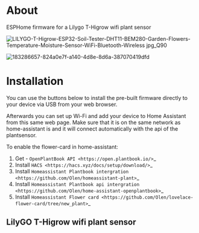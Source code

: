 # About

ESPHome firmware for a Lilygo T-Higrow wifi plant sensor

![LILYGO-T-Higrow-ESP32-Soil-Tester-DHT11-BEM280-Garden-Flowers-Temperature-Moisture-Sensor-WiFi-Bluetooth-Wireless jpg_Q90](https://user-images.githubusercontent.com/3063928/206154094-ab7eba28-10b1-4b91-85e5-5729495d6a8d.jpg)

![183286657-824a0e7f-a140-4d8e-8d6a-387070419dfd](https://user-images.githubusercontent.com/3063928/206154221-49a0d3ce-1850-4154-9039-1633d4962cd5.png)

# Installation

You can use the buttons below to install the pre-built firmware directly to your device via USB from your web browser.

Afterwards you can set up Wi-Fi and add your device to Home Assistant from this same web page. Make sure that it is on the same network as home-assistant is and it will connect automatically with the api of the plantsensor.

To enable the flower-card in home-assistant:

1. Get - `OpenPlantBook API <https://open.plantbook.io/>`\_
2. Install `HACS <https://hacs.xyz/docs/setup/download/>`\_
3. Install `Homeassistant Plantbook intergration <https://github.com/Olen/homeassistant-plant>`\_
4. Install `Homeassistant Plantbook api intergration <https://github.com/Olen/home-assistant-openplantbook>`\_
5. Install `Homeassistant Flower card <https://github.com/Olen/lovelace-flower-card/tree/new_plant>`\_

## LilyGO T-Higrow wifi plant sensor

<esp-web-install-button manifest="./air-quality-monitor-t-display-manifest.json"></esp-web-install-button>

<script type="module" src="https://unpkg.com/esp-web-tools@8.0.3/dist/web/install-button.js?module"></script>
